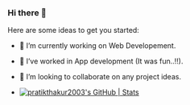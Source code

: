 ### Hi there 👋

Here are some ideas to get you started:

- 🔭 I’m currently working on Web Developement.
- 🌱 I’ve worked in App development (It was fun..!!).
- 👯 I’m looking to collaborate on any project ideas.

- [![pratikthakur2003's GitHub | Stats](https://stats.quine.sh/pratikthakur2003/github?theme=dark)](https://quine.sh?utm_source=widgets&utm_campaign=pratikthakur2003)
